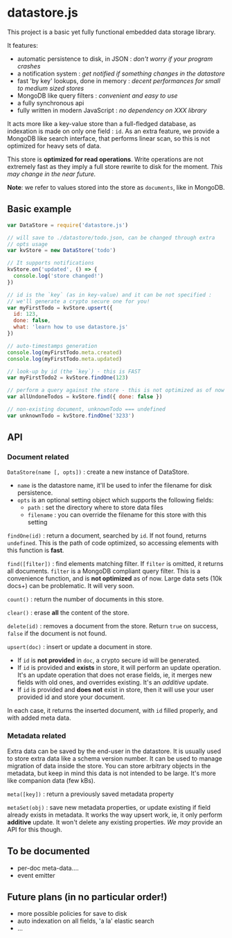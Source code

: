 # datastore.js

This project is a basic yet fully functional embedded data storage library.

It features:
- automatic persistence to disk, in JSON : *don't worry if your program crashes*
- a notification system : *get notified if something changes in the datastore*
- fast 'by key' lookups, done in memory : *decent performances for small to medium sized stores*
- MongoDB like query filters : *convenient and easy to use*
- a fully synchronous api
- fully written in modern JavaScript : *no dependency on XXX library*

It acts more like a key-value store than a full-fledged database, as indexation is made on only one field : `id`. As an extra feature, we provide a MongoDB like search interface, that performs linear scan, so this is not optimized for heavy sets of data.

This store is **optimized for read operations**. Write operations are not extremely fast as they imply a full store rewrite to disk for the moment. *This may change in the near future.*

**Note**: we refer to values stored into the store as `documents`, like in MongoDB.

## Basic example

```js
var DataStore = require('datastore.js')

// will save to ./datastore/todo.json, can be changed through extra
// opts usage
var kvStore = new DataStore('todo')

// It supports notifications
kvStore.on('updated', () => {
  console.log('store changed!')
})

// id is the `key` (as in key-value) and it can be not specified :
// we'll generate a crypto secure one for you!
var myFirstTodo = kvStore.upsert({
  id: 123,
  done: false,
  what: 'learn how to use datastore.js'
})

// auto-timestamps generation
console.log(myFirstTodo.meta.created)
console.log(myFirstTodo.meta.updated)

// look-up by id (the `key`) - this is FAST
var myFirstTodo2 = kvStore.findOne(123)

// perform a query against the store - this is not optimized as of now
var allUndoneTodos = kvStore.find({ done: false })

// non-existing document, unknownTodo === undefined
var unknownTodo = kvStore.findOne('3233')
```

## API

### Document related

`DataStore(name [, opts])` : create a new instance of DataStore.

- `name` is the datastore name, it'll be used to infer the filename for disk persistence.
- `opts` is an optional setting object which supports the following fields:
  - `path` : set the directory where to store data files
  - `filename` : you can override the filename for this store with this setting

`findOne(id)` : return a document, searched by `id`. If not found, returns `undefined`. This is the path of code optimized, so accessing elements with this function is **fast**.

`find([filter])` : find elements matching filter. If `filter` is omitted, it returns all documents. `filter` is a MongoDB compliant query filter. This is a convenience function, and is **not optimized** as of now. Large data sets (10k docs+) can be problematic. It will very soon.

`count()` : return the number of documents in this store.

`clear()` : erase **all** the content of the store.

`delete(id)` : removes a document from the store. Return `true` on success, `false` if the document is not found.

`upsert(doc)` : insert or update a document in store.

- If `id` is **not provided** in `doc`, a crypto secure id will be generated.
- If `id` is provided and **exists** in store, it will perform an update operation. It's an update operation that does not erase fields, ie, it merges new fields with old ones, and overrides existing. It's an *additive* update.
- If `id` is provided and **does not** exist in store, then it will use your user provided id and store your document.

In each case, it returns the inserted document, with `id` filled properly, and with added meta data.

### Metadata related

Extra data can be saved by the end-user in the datastore. It is usually used to store extra data like a schema version number. It can be used to manage migration of data inside the store. You can store arbitrary objects in the metadata, but keep in mind this data is not intended to be large. It's more like companion data (few kBs).

`meta([key])` : return a previously saved metadata property

`metaSet(obj)` : save new metadata properties, or update existing if field already exists in metadata. It works the way upsert work, ie, it only perform **additive** update. It won't delete any existing properties. *We may* provide an API for this though.


## To be documented

- per-doc meta-data....
- event emitter

## Future plans (in no particular order!)

- more possible policies for save to disk
- auto indexation on all fields, 'a la' elastic search
- ...
